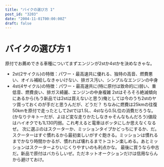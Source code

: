 ```yaml
---
title: "バイクの選び方 1"
post_id: "3203"
date: "2004-11-01T00:00:00Z"
draft: false
---
```


# バイクの選び方 1

原付でお薦めできる車種についてまずエンジンが2stか4stかを決めなきゃな。 

  * 2st(2サイクル)の特徴：パワー・最高速共に優れる、独特の高音、燃費悪い、オイル補給しなきゃいけない、排ガス汚い、シンプルなエンジンの中身
  * 4st(4サイクル)の特徴：パワー・最高速共に(特に原付は致命的に)弱い、重低音、燃費良い、排ガス綺麗、エンジンの中身複雑
2stはそろそろ絶滅傾向にあるから(もう新品では2stは買えないと思う)俺としては今のうち2stのヤツ買っておくのが手だと思うんだが、どうだ？ ちなみに燃費は25kmの往復50kmを原付で走ったとして2stでは1.5L、4stなら0.5L位の消費だろうな。(かなりテキトーだが、よほど変な走りかたしなきゃそんなもんだろう)値段はハイオクでも1L130円弱。これ考えると電車はボッタにしか思えなくなるぜ。 次に選ぶのはスクーターか、ミッションタイプかどっちにするか、だ。スクーターはすぐ慣れるから最初楽しいがすぐ飽きる。ミッションは慣れるまでかなり時間かかるが、慣れれば壊れるまでトコトン楽しめる。あとミッションはスクーターよりいじくりやすいのも利点かな。 最後に買うなら中古だ。新品で原付はバカらしいぜ。ただネットオークションだけは信用ならんから避けておけ。
